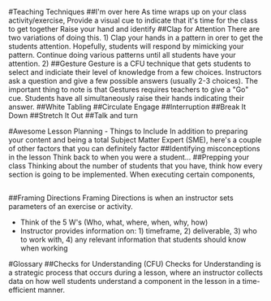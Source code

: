 #Teaching Techniques
##I'm over here
As time wraps up on your class activity/exercise, Provide a visual cue to indicate that it's time for the class to get together  Raise your hand and identify 
##Clap for Attention
There are two variations of doing this. 1) Clap your hands in a pattern in orer to get the students attention. Hopefully, students will respond by mimicking your pattern. Continue doing various patterns until all students have your attention. 2) 
##Gesture
Gesture is a CFU technique that gets students to select and indiciate their level of knowledge from a few choices. Instructors ask a question and give a few possible answers (usually 2-3 choices). 
The important thing to note is that Gestures requires teachers to give a "Go" cue. Students have all simultaneously raise their hands indicating their answer. 
##White Tabling
##Circulate
Engage
##Interruption 
##Break It Down
##Stretch It Out
##Talk and turn


#Awesome Lesson Planning - Things to Include
In addition to preparing your content and being a total Subject Matter Expert (SME), here's a couple of other factors that you can definitely factor 
##Identifying misconceptions in the lesson 
Think back to when you were a student...
##Prepping your class 
Thinking about the number of students that you have, think how every section is going to be implemented. When executing certain components, 
##
##Framing Directions
Framing Directions is when an instructor sets parameters of an exercise or activity. 
- Think of the 5 W's (Who, what, where, when, why, how)
- Instructor provides information on: 1) timeframe, 2) deliverable, 3) who to work with, 4) any relevant information that students should know when working

#Glossary
##Checks for Understanding (CFU)
Checks for Understanding is a strategic process that occurs during a lesson, where an instructor collects data on how well students understand a component in the lesson in a time-efficient manner. 

##
